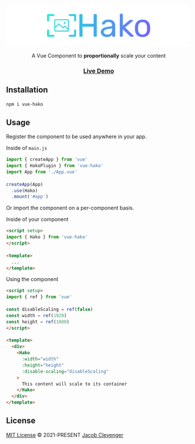 <p align="center">
  <img src='./public/Hako.svg' alt="VQL" width="500">
</p>

<p align="center">
  A Vue Component to <b>proportionally</b> scale your content
</p>

<h3 align="center">
  <a align="center" href="#">Live Demo</a>
</h3>

## Installation
```bash
npm i vue-hako
```

## Usage

Register the component to be used anywhere in your app.

Inside of `main.js`
```ts
import { createApp } from 'vue'
import { HakoPlugin } from 'vue-hako'
import App from './App.vue'

createApp(App)
  .use(Hako)
  .mount('#app')
```

Or import the component on a per-component basis.

Inside of your component
```html
<script setup>
import { Hako } from 'vue-hako'
</script>

<template>
  ...
</template>
```

Using the component

```html
<script setup>
import { ref } from 'vue'

const disableScaling = ref(false)
const width = ref(1920)
const height = ref(1080)
</script>

<template>
  <div>
    <Hako 
      :width="width" 
      :height="height" 
      :disable-scaling="disableScaling"
    >
      This content will scale to its container
    </Hako>
  </div>
</template>
```

## License

[MIT License](https://github.com/jacobclevenger/vue-hako/blob/main/LICENSE) © 2021-PRESENT [Jacob Clevenger](https://github.com/jacobclevenger)
